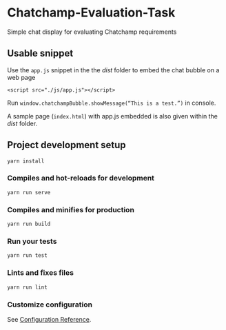 # Chatchamp-Evaluation-Task

Simple chat display for evaluating Chatchamp requirements

## Usable snippet

Use the `app.js` snippet in the the _dist_ folder to embed the chat bubble on a web page

```
<script src="./js/app.js"></script>
```

Run `window.chatchampBubble.showMessage(“This is a test.”)` in console.

A sample page (`index.html`) with app.js embedded is also given within the _dist_ folder.

## Project development setup

```
yarn install
```

### Compiles and hot-reloads for development

```
yarn run serve
```

### Compiles and minifies for production

```
yarn run build
```

### Run your tests

```
yarn run test
```

### Lints and fixes files

```
yarn run lint
```

### Customize configuration

See [Configuration Reference](https://cli.vuejs.org/config/).
